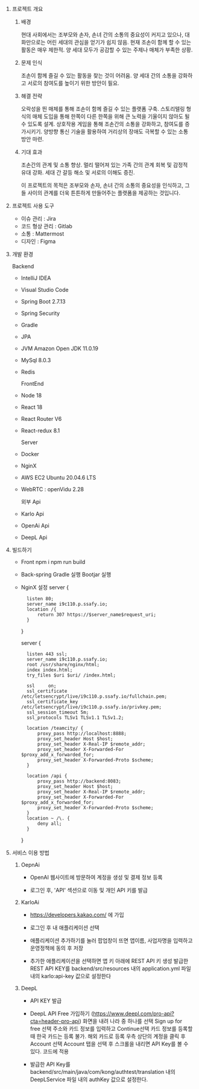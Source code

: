 1. 프로젝트 개요
   
   1) 배경
      
      현대 사회에서는 조부모와 손자, 손녀 간의 소통의 중요성이 커지고 있으나, 
      대화만으로는 어린 세대의 관심을 얻기가 쉽지 않음.
      현재 조손이 함께 할 수 있는 활동은 매우 제한적.
      양 세대 모두가 공감할 수 있는 주제나 매체가 부족한 상황.
   
   2) 문제 인식
      
      조손이 함께 즐길 수 있는 활동을 찾는 것이 어려움.
      양 세대 간의 소통을 강화하고 서로의 참여도를 높이기 위한 방안이 필요.
   
   3) 해결 전략
      
      오락성을 띈 매체를 통해 조손이 함께 즐길 수 있는 플랫폼 구축.
      스토리텔링 형식의 매체 도입을 통해 한쪽이 다른 한쪽을 위해 큰 노력을 기울이지 않아도 
      될 수 있도록 설계.
      상호작용 게임을 통해 조손간의 소통을 강화하고, 참여도를 증가시키기.
      양방향 통신 기술을 활용하여 거리상의 장애도 극복할 수 있는 소통 방안 마련.
   
   4) 기대 효과
      
      조손간의 관계 및 소통 향상.
      멀리 떨어져 있는 가족 간의 관계 회복 및 감정적 유대 강화.
      세대 간 갈등 해소 및 서로의 이해도 증진.
      
      이 프로젝트의 목적은 조부모와 손자, 손녀 간의 소통의 중요성을 인식하고, 
      그들 사이의 관계를 더욱  튼튼하게 만들어주는 플랫폼을 제공하는 것입니다.

2. 프로젝트 사용 도구
   
   - 이슈 관리 : Jira
   - 코드 형상 관리 : Gitlab
   - 소통 : Mattermost
   - 디자인 : Figma

3. 개발 환경
   
    Backend 
   
   - IntelliJ IDEA
   
   - Visual Studio Code
   
   - Spring Boot 2.7.13
   
   - Spring Security
   
   - Gradle
   
   - JPA
   
   - JVM Amazon Open JDK 11.0.19
   
   - MySql 8.0.3    
   
   - Redis
     
     FrontEnd
   
   - Node 18
   
   - React 18
   
   - React Router V6
   
   - React-redux 8.1
     
     Server
   
   - Docker 
   
   - NginX
   
   - AWS EC2 Ubuntu 20.04.6 LTS
   
   - WebRTC : openVidu 2.28
     
     외부 Api
   
   - Karlo Api
   
   - OpenAi Api
   
   - DeepL Api

4. 빌드하기
   
   - Front
       npm i
       npm run build
   
   - Back-spring
       Gradle 실행
       Bootjar 실행
   
   - NginX 설정 
       server {
     
           listen 80;
           server_name i9c110.p.ssafy.io;
           location /{
               return 307 https://$server_name$request_uri;
           }
     
       }
     
       server {
     
           listen 443 ssl;
           server_name i9c110.p.ssafy.io;
           root /usr/share/nginx/html;
           index index.html;
           try_files $uri $uri/ /index.html;
         
           ssl     on;
           ssl_certificate /etc/letsencrypt/live/i9c110.p.ssafy.io/fullchain.pem;
           ssl_certificate_key /etc/letsencrypt/live/i9c110.p.ssafy.io/privkey.pem;
           ssl_session_timeout 5m;
           ssl_protocols TLSv1 TLSv1.1 TLSv1.2;
         
           location /teamcity/ {
               proxy_pass http://localhost:8888;
               proxy_set_header Host $host;
               proxy_set_header X-Real-IP $remote_addr;
               proxy_set_header X-Forwarded-For $proxy_add_x_forwarded_for;
               proxy_set_header X-Forwarded-Proto $scheme;
           }
         
           location /api {
               proxy_pass http://backend:8083;
               proxy_set_header Host $host;
               proxy_set_header X-Real-IP $remote_addr;
               proxy_set_header X-Forwarded-For $proxy_add_x_forwarded_for;
               proxy_set_header X-Forwarded-Proto $scheme;
           }
           location ~ /\. {
               deny all;
           }
     
       }

5. 서비스 이용 방법
   
   1) OepnAi 
      
      - OpenAI 웹사이트에 방문하여 계정을 생성 및 결제 정보 등록
      
      - 로그인 후, 'API' 섹션으로 이동 및 개인 API 키를 발급
   
   2) KarloAi
      
      - https://developers.kakao.com/ 에 가입
      
      - 로그인 후 내 애플리케이션 선택
      
      - 애플리케이션 추가하기를 눌러 팝업창이 뜨면 앱이름, 사업자명을 입력하고 운영정책에 동의 후 저장
      
      - 추가한 애플리케이션을 선택하면 앱 키 아래에 REST API 키 생성
        발급한 REST API KEY를 backend/src/resources 내의 
        application.yml 파일 내의 karlo:api-key 값으로 설정한다 
   
   3) DeepL
      
      - API KEY 발급
      
      - DeepL API Free 가입하기 (https://www.deepl.com/pro-api?cta=header-pro-api)
        화면을 내려 나라 중 하나를 선택
        Sign up for free 선택
        주소와 카드 정보를 입력하고 Continue선택
        카드 정보를 등록할 때 한국 카드는 등록 불가. 해외 카드로 등록
        우측 상단의 계정을 클릭 후 Account 선택
        Account 탭을 선택 후 스크롤을 내리면 API Key를 볼 수 있다.
        코드에 적용
      
      - 발급한 API Key를 backend/src/main/java/com/kong/authtest/translation
        내의 DeepLService 파일 내의 authKey 값으로 설정한다.
